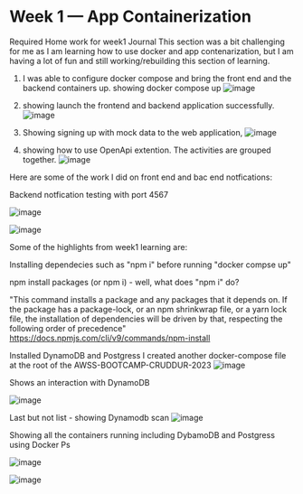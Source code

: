 # Week 1 — App Containerization
Required Home work for week1 Journal
This section was a bit challenging for me as I am learning how to use docker and app contenarization, but I am having  a lot of fun and still working/rebuilding this section of learning.
1) I was able to configure docker compose and bring the front end and the backend containers up.
showing docker compose up
![image](https://user-images.githubusercontent.com/124897604/222780169-6bc6427d-c51f-4b5c-aa5f-5e2a6ea85435.png)

2) showing launch the frontend and backend application successfully.
![image](https://user-images.githubusercontent.com/124897604/222779350-5c208ccc-e68a-48f6-86a2-c5a1818c9d8e.png)

3) Showing signing up with mock data to the web application,
![image](https://user-images.githubusercontent.com/124897604/222783534-b90a9a8a-4648-4a58-85d6-33140e2ee84d.png)

4) showing how to use OpenApi extention. The activities are grouped together.
![image](https://user-images.githubusercontent.com/124897604/222784180-a8376a2d-8a5a-4b27-9d22-46452cf1291b.png)

Here are some of the work I did on front end and bac end notfications:

Backend notfication testing with port 4567

![image](https://user-images.githubusercontent.com/124897604/224582607-3225911e-04d3-4f96-bc42-9a83c2f2c706.png)

![image](https://user-images.githubusercontent.com/124897604/224582640-3609fbcc-ba12-4e25-9c16-a3d69a061bef.png)

Some of the highlights from week1 learning are:

Installing dependecies such as "npm i" before running "docker compse up"

npm install packages (or npm i) - well, what does "npm i" do?

"This command installs a package and any packages that it depends on. If the package has a package-lock, or an npm shrinkwrap file, or a yarn lock file, the installation of dependencies will be driven by that, respecting the following order of precedence"
https://docs.npmjs.com/cli/v9/commands/npm-install

Installed DynamoDB and Postgress
I created another docker-compose file at the root of the AWSS-BOOTCAMP-CRUDDUR-2023
![image](https://user-images.githubusercontent.com/124897604/223315351-13605323-e872-45f5-a648-bc168fe75b69.png)

Shows an interaction with DynamoDB 

![image](https://user-images.githubusercontent.com/124897604/223318590-347bde31-4956-45d0-a1f2-7c63a59d4340.png)

Last but not list - showing Dynamodb scan
![image](https://user-images.githubusercontent.com/124897604/223319049-3a24f6f4-2f4d-4fdb-9d3f-4b60481f35e0.png)

Showing all the containers running including DybamoDB and Postgress using Docker Ps 

![image](https://user-images.githubusercontent.com/124897604/224582920-bf53337d-af52-4d11-a873-da91440f7d38.png)

![image](https://user-images.githubusercontent.com/124897604/223319049-3a24f6f4-2f4d-4fdb-9d3f-4b60481f35e0.png)




